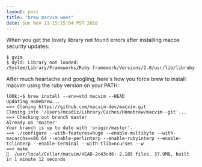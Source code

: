```yaml
---
layout: post
title: "brew macvim woes"
date: Sun Nov 11 15:15:04 PST 2018
---
```


When you get the lovely library not found errors after installing macos
security updates:

```
$ gvim
$ dyld: Library not loaded: /System/Library/Frameworks/Ruby.framework/Versions/2.0/usr/lib/libruby.2.0.0.dylib
```

After much heartache and googling, here's how you force brew to install macvim
using the ruby version on your PATH:

```
l00k:~$ brew install --env=std macvim --HEAD
Updating Homebrew...
==> Cloning https://github.com/macvim-dev/macvim.git
Cloning into '/Users/mcadiz/Library/Caches/Homebrew/macvim--git'...
==> Checking out branch master
Already on 'master'
Your branch is up to date with 'origin/master'.
==> ./configure --with-features=huge --enable-multibyte --with-macarchs=x86_64 --enable-perlinterp --enable-rubyinterp --enable-tclinterp --enable-terminal --with-tlib=ncurses --w
==> make
🍺  /usr/local/Cellar/macvim/HEAD-2c43cd6: 2,185 files, 37.9MB, built in 1 minute 12 seconds
```
